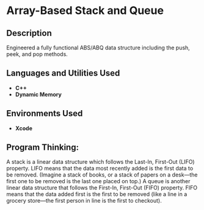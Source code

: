 <h1>Array-Based Stack and Queue</h1>


<h2>Description</h2>
Engineered a fully functional ABS/ABQ data structure including the push, peek, and pop methods.
<br />


<h2>Languages and Utilities Used</h2>

- <b>C++</b>
- <b>Dynamic Memory</b>

<h2>Environments Used </h2>

- <b>Xcode</b>

<h2>Program Thinking:</h2>

A stack is a linear data structure which follows the Last-In, First-Out (LIFO) property. LIFO means that the data most recently added is the first data to be removed. (Imagine a stack of books, or a stack of papers on a desk—the first one to be removed is the last one placed on top.)
A queue is another linear data structure that follows the First-In, First-Out (FIFO) property. FIFO means that the data added first is the first to be removed (like a line in a grocery store—the first person in line is the first to checkout).

</p>

<!--
 ```diff
- text in red
+ text in green
! text in orange
# text in gray
@@ text in purple (and bold)@@
```
--!>

